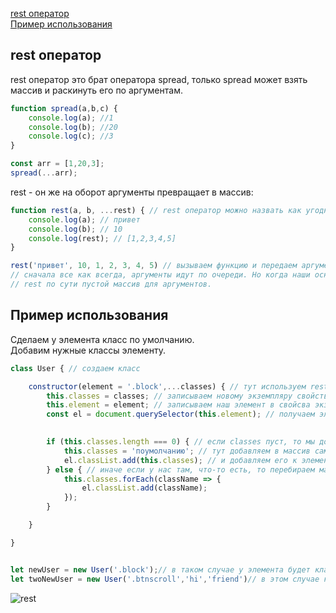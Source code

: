 [rest оператор]()<br>
[Пример использования]()<br>

## <a name="rest"> rest оператор </a>

rest оператор это брат оператора spread, только spread может взять массив и раскинуть его по аргументам. 
```javaScript
function spread(a,b,c) {
    console.log(a); //1
    console.log(b); //20
    console.log(c); //3
}

const arr = [1,20,3];
spread(...arr);
```
rest - он же на оборот аргументы превращает в массив:
```javaScript
function rest(a, b, ...rest) { // rest оператор можно назвать как угодно, главное его добавлять после нужных аргументов
    console.log(a); // привет
    console.log(b); // 10
    console.log(rest); // [1,2,3,4,5]
}

rest('привет', 10, 1, 2, 3, 4, 5) // вызываем функцию и передаем аргументы.
// сначала все как всегда, аргументы идут по очереди. Но когда наши основные заканчиваются, все остальное идет в rest
// rest по сути пустой массив для аргументов.
```
## Пример использования
Сделаем у элемента класс по умолчанию.<br>
Добавим нужные классы элементу.<br>
```javaScript
class User { // создаем класс

    constructor(element = '.block',...classes) { // тут используем rest. classes теперь пустой массив
        this.classes = classes; // записываем новому экземпляру свойство classes.
        this.element = element; // записываем наш элемент в свойсва экземпляра.
        const el = document.querySelector(this.element); // получаем элемент.
       

        if (this.classes.length === 0) { // если classes пуст, то мы добавляем элементу класс по умолчанию.
            this.classes = 'поумолчанию'; // тут добавляем в массив само название класса.
            el.classList.add(this.classes); // и добавляем его к элементу через classList
        } else { // иначе если у нас там, что-то есть, то перебираем массив с аргументами и добавляем к элементу.
            this.classes.forEach(className => {
                el.classList.add(className);
            });
        }

    }

}


let newUser = new User('.block');// в таком случае у элемента будет класс 'поумолчанию'. Потому что при вызове в classes мы ничего не передали.
let twoNewUser = new User('.btnscroll','hi','friend')// в этом случае к элементу добавятся классы 'hi' и 'friend',


```
![rest](https://github.com/Aquariids/MyJS/blob/main/app/img/rest.png)<br>
